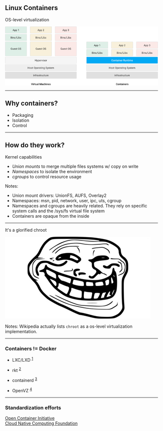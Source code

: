 ## Linux Containers

OS-level virtualization

![virtualization-vs-containers](assets/virtualization-vs-containers.png)

---

## Why containers?

- Packaging
- Isolation
- Control

---

## How do they work?

Kernel capabilities
- *Union mounts* to merge multiple files systems w/ copy on write
- *Namespaces* to isolate the environment
- *cgroups* to control resource usage

Notes:
- Union mount drivers: UnionFS, AUFS, Overlay2
- Namespaces: msn, pid, network, user, ipc, uts, cgroup
- Namespaces and cgroups are heavily related. They rely on specific system calls and the /sys/fs virtual file system
- Containers are opaque from the inside

---

It's a glorified chroot  

![troll-face](assets/trollface.jpg)

Notes:
Wikipedia actually lists `chroot` as a os-level virtualization implementation.

---

### Containers != Docker

- LXC/LXD <sup>[1]</sup>
- rkt <sup>[2]</sup>
- containerd <sup>[3]</sup>
- OpenVZ <sup>[4]</sup>

  [1]: https://linuxcontainers.org
  [2]: https://coreos.com/rkt
  [3]: https://containerd.io
  [4]: https://openvz.org

---

### Standardization efforts

[Open Container Initiative](https://www.opencontainers.org)  
[Cloud Native Computing Foundation](https://www.cncf.io)
